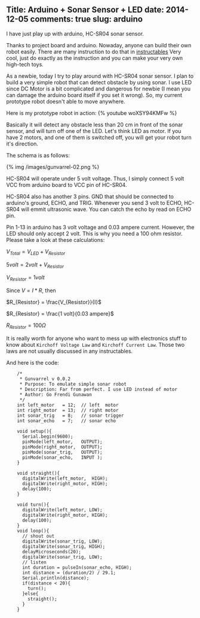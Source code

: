 Title: Arduino + Sonar Sensor + LED
date: 2014-12-05
comments: true
slug: arduino
---

<!-- PELICAN_BEGIN_SUMMARY -->
I have just play up with arduino, HC-SR04 sonar sensor.
<!-- PELICAN_END_SUMMARY -->

Thanks to project board and arduino. Nowaday, anyone can build their own robot easily.
There are many instruction to do that in [instructables](http://www.instructables.com/tag/type-id/category-technology/channel-arduino/)
Very cool, just do exactly as the instruction and you can make your very own high-tech toys.

As a newbie, today I try to play around with HC-SR04 sonar sensor. I plan to build a very simple robot that can detect obstacle by using sonar.
I use LED since DC Motor is a bit complicated and dangerous for newbie (I mean you can damage the arduino board itself if you set it wrong).
So, my current prototype robot doesn't able to move anywhere.

Here is my prototype robot in action:
{% youtube woXSY94KMFw %}

Basically it will detect any obstacle less than 20 cm in front of the sonar sensor, and will turn off one of the LED.
Let's think LED as motor. If you have 2 motors, and one of them is switched off, you will get your robot turn it's direction.

The schema is as follows:

{% img /images/gunvarrel-02.png %}

HC-SR04 will operate under 5 volt voltage. Thus, I simply connect 5 volt VCC from arduino board to VCC pin of HC-SR04.

HC-SR04 also has another 3 pins. GND that should be connected to arduino's ground, ECHO, and TRIG.
Whenever you send 3 volt to ECHO, HC-SR04 will emmit ultrasonic wave. You can catch the echo by read on ECHO pin.

Pin 1-13 in arduino has 3 volt voltage and 0.03 ampere current. However, the LED should only accept 2 volt. 
This is why you need a 100 ohm resistor. Please take a look at these calculations:

$V_{Total} = V_{LED} + V_{Resistor}$

$5 volt = 2 volt + V_{Resistor}$

$V_{Resistor} = 1 volt$

Since $V = I * R$, then

$R_{Resistor} = \frac{V_{Resistor}}{I}$

$R_{Resistor} = \frac{1 volt}{0.03 ampere}$

$R_{Resistor} = 100 \Omega$

It is really worth for anyone who want to mess up with electronics stuff to know about `Kirchoff Voltage Law` and `Kirchoff Current Law`.
Those two laws are not usually discussed in any instructables.

And here is the code:
```
    /*
     * Gunvarrel v 0.0.2
     * Purpose: To emulate simple sonar robot
     * Description: Far from perfect. I use LED instead of motor
     * Author: Go Frendi Gunawan
     */
    int left_motor   = 12;  // left  motor
    int right_motor  = 13;  // right motor
    int sonar_trig   = 8;   // sonar trigger
    int sonar_echo   = 7;   // sonar echo

    void setup(){
      Serial.begin(9600);
      pinMode(left_motor,   OUTPUT);
      pinMode(right_motor,  OUTPUT);
      pinMode(sonar_trig,   OUTPUT);
      pinMode(sonar_echo,   INPUT );
    }

    void straight(){
      digitalWrite(left_motor,  HIGH);
      digitalWrite(right_motor, HIGH);
      delay(100);
    }

    void turn(){
      digitalWrite(left_motor, LOW);
      digitalWrite(right_motor, HIGH);
      delay(100);
    }
    void loop(){
      // shout out
      digitalWrite(sonar_trig, LOW);
      digitalWrite(sonar_trig, HIGH);
      delayMicroseconds(20);
      digitalWrite(sonar_trig, LOW);
      // listen
      int duration = pulseIn(sonar_echo, HIGH);
      int distance = (duration/2) / 29.1;
      Serial.println(distance);
      if(distance < 20){
        turn();
      }else{
        straight();
      }
    }
```